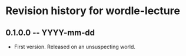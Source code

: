 # Revision history for wordle-lecture

## 0.1.0.0 -- YYYY-mm-dd

* First version. Released on an unsuspecting world.
